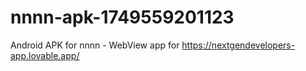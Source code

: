 # nnnn-apk-1749559201123
Android APK for nnnn - WebView app for https://nextgendevelopers-app.lovable.app/

